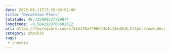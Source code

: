 ```yaml
---
date: 2025-08-11T17:25:20+02:00
title: "Decathlon Flers"
latitude: 48.725990337389874
longitude: -0.5842929786602612
url: https://foursquare.com/v/51e176a4498e4dc1a43ed0c8,https://www.decathlon.fr/store-view/magasin-de-sports-flers-0070036000360
category: checkin
tags:
 - checkin
---
```

